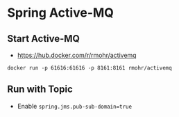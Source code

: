 # Spring Active-MQ 

## Start Active-MQ

* https://hub.docker.com/r/rmohr/activemq

```
docker run -p 61616:61616 -p 8161:8161 rmohr/activemq
```

## Run with Topic

* Enable `spring.jms.pub-sub-domain=true`